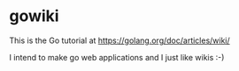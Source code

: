 # gowiki

This is the Go tutorial at https://golang.org/doc/articles/wiki/

I intend to make go web applications and I just like wikis :-)
